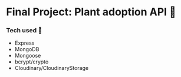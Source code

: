 
<h1>Final Project: Plant adoption API 🌱</h1>

<h3>Tech used 🤖</h3>
<ul>
  <li>Express</li>
  <li>MongoDB</li>
  <li>Mongoose</li>
  <li>bcrypt/crypto</li>
  <li>Cloudinary/CloudinaryStorage</li>
</ul>

